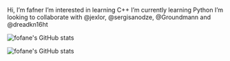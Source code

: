 Hi, I’m fafner
I’m interested in learning C++
I’m currently learning Python
I’m looking to collaborate with @jexlor, @sergisanodze, @Groundmann and @dreadkn16ht



![fofane's GitHub stats](https://github-readme-stats.vercel.app/api/top-langs/?username=fofane&layout=compact&theme=radical)



![fofane's GitHub stats](https://github-readme-stats.vercel.app/api?username=fofane&show_icons=true&theme=radical)
